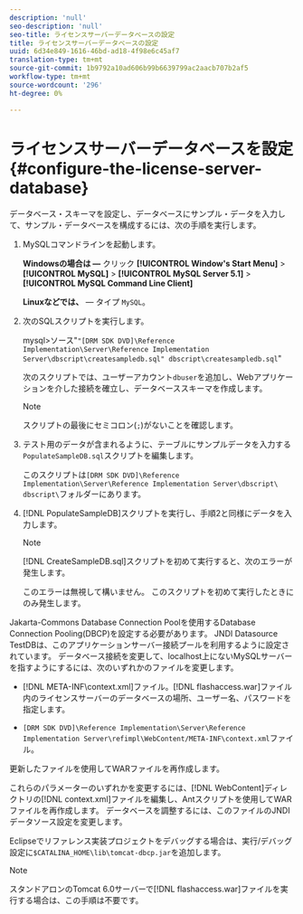 ```yaml
---
description: 'null'
seo-description: 'null'
seo-title: ライセンスサーバーデータベースの設定
title: ライセンスサーバーデータベースの設定
uuid: 6d34e849-1616-46bd-ad18-4f98e6c45af7
translation-type: tm+mt
source-git-commit: 1b9792a10ad606b99b6639799ac2aacb707b2af5
workflow-type: tm+mt
source-wordcount: '296'
ht-degree: 0%

---
```



# ライセンスサーバーデータベースを設定{#configure-the-license-server-database}

データベース・スキーマを設定し、データベースにサンプル・データを入力して、サンプル・データベースを構成するには、次の手順を実行します。

1. MySQLコマンドラインを起動します。

   **Windowsの場合は —** クリック  **[!UICONTROL Window's Start Menu]** > **[!UICONTROL MySQL]** >  **[!UICONTROL MySQL Server 5.1]** >  **[!UICONTROL MySQL Command Line Client]**

   **Linuxなどでは、**  — タイプ `MySQL`。

1. 次のSQLスクリプトを実行します。

   mysql>ソース&quot;`"[DRM SDK DVD]\Reference Implementation\Server\Reference Implementation Server\dbscript\createsampledb.sql" dbscript\createsampledb.sql`&quot;

   次のスクリプトでは、ユーザーアカウント`dbuser`を追加し、Webアプリケーションを介した接続を確立し、データベーススキーマを作成します。

   >[!NOTE]
   >
   >スクリプトの最後にセミコロン(`;`)がないことを確認します。

1. テスト用のデータが含まれるように、テーブルにサンプルデータを入力する`PopulateSampleDB.sql`スクリプトを編集します。

   このスクリプトは`[DRM SDK DVD]\Reference Implementation\Server\Reference Implementation Server\dbscript\ dbscript\`フォルダーにあります。
1. [!DNL PopulateSampleDB]スクリプトを実行し、手順2と同様にデータを入力します。

   >[!NOTE]
   >
   >[!DNL CreateSampleDB.sql]スクリプトを初めて実行すると、次のエラーが発生します。

   このエラーは無視して構いません。 このスクリプトを初めて実行したときにのみ発生します。

Jakarta-Commons Database Connection Poolを使用するDatabase Connection Pooling(DBCP)を設定する必要があります。 JNDI Datasource TestDBは、このアプリケーションサーバー接続プールを利用するように設定されています。 データベース接続を変更して、localhost上にないMySQLサーバーを指すようにするには、次のいずれかのファイルを変更します。

* [!DNL META-INF\context.xml]ファイル。[!DNL flashaccess.war]ファイル内のライセンスサーバーのデータベースの場所、ユーザー名、パスワードを指定します。

* `[DRM SDK DVD]\Reference Implementation\Server\Reference Implementation Server\refimpl\WebContent/META-INF\context.xml`ファイル。

更新したファイルを使用してWARファイルを再作成します。

これらのパラメーターのいずれかを変更するには、[!DNL WebContent]ディレクトリの[!DNL context.xml]ファイルを編集し、Antスクリプトを使用してWARファイルを再作成します。 データベースを調整するには、このファイルのJNDIデータソース設定を変更します。

Eclipseでリファレンス実装プロジェクトをデバッグする場合は、実行/デバッグ設定に`$CATALINA_HOME\lib\tomcat-dbcp.jar`を追加します。

>[!NOTE]
>
>スタンドアロンのTomcat 6.0サーバーで[!DNL flashaccess.war]ファイルを実行する場合は、この手順は不要です。

